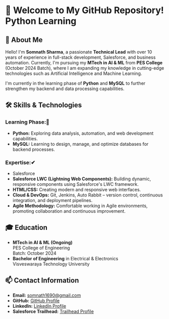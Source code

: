 <h1>👋 Welcome to My GitHub Repository! Python Learning</h1>

<h2>🚀 About Me</h2>
<p>Hello! I'm <strong>Somnath Sharma</strong>, a passionate <strong>Technical Lead</strong> with over 10 years of experience in full-stack development, Salesforce, and business automation. Currently, I'm pursuing my <strong>MTech in AI & ML</strong> from <strong>PES College</strong> (October 2024 Batch), where I am expanding my knowledge in cutting-edge technologies such as Artificial Intelligence and Machine Learning.</p>
<p>I'm currently in the learning phase of <strong>Python</strong> and <strong>MySQL</strong> to further strengthen my backend and data processing capabilities.</p>

<h2>🛠 Skills & Technologies</h2>

<h3>Learning Phase:🏫</h3>
<ul>
  <li><strong>Python:</strong> Exploring data analysis, automation, and web development capabilities.</li>
  <li><strong>MySQL:</strong> Learning to design, manage, and optimize databases for backend processes.</li>
</ul>

<h3>Expertise:✔</h3>
<ul>
<li>Salesforce</li>
  <li><strong>Salesforce LWC (Lightning Web Components):</strong> Building dynamic, responsive components using Salesforce's LWC framework.</li>
  <li><strong>HTML/CSS:</strong> Creating modern and responsive web interfaces.</li>
  <li><strong>Cloud & DevOps:</strong> Git, Jenkins, Auto Rabbit – version control, continuous integration, and deployment pipelines.</li>
  <li><strong>Agile Methodology:</strong> Comfortable working in Agile environments, promoting collaboration and continuous improvement.</li>
</ul>

<h2>🎓 Education</h2>
<ul>
  <li><strong>MTech in AI & ML (Ongoing)</strong><br>
      PES College of Engineering<br>
      Batch: October 2024
  </li>
  <li><strong>Bachelor of Engineering</strong> in Electrical & Electronics<br>
      Visveswaraya Technology University
  </li>
</ul>

<h2>📫 Contact Information</h2>
<ul>
  <li><strong>Email:</strong> <a href="mailto:somnath1690@gmail.com">somnath1690@gmail.com</a></li>
  <li><strong>GitHub:</strong> <a href="https://github.com/sfdxlwcSs">GitHub Profile</a></li>
  <li><strong>LinkedIn:</strong> <a href="https://www.linkedin.com/in/somnath1690/">LinkedIn Profile</a></li>
  <li><strong>Salesforce Trailhead:</strong> <a href="https://www.salesforce.com/trailblazer/ssharmatrailblazer">Trailhead Profile</a></li>
</ul>
